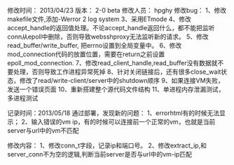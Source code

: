 修改时间： 2013/04/23
版本：	2-0 beta
修改人员： hpghy
修改bug： 
1、修改makefile文件,添加-Werror
2  log system
3、采用ETmode
4、修改accept_handle的返回值处理。不论accept_handle返回什么，都不能把监听conn从epoll中删除，否则导致websshproxy无法监听新的请求。
5、修改read_buffer/write_buffer, 把errno设置到全局变量中。
6、修改mod_connection代码的放置位置，需要在return之前设置epoll_mod_connection.
7、修改read_client_handle,read_buffer没有数据就不要处理，否则导致工作进程异常死掉
8、针对关闭链接后，还有很多close_wait状态，修改了read/write-client/server中的shutdown顺序
9、如果连接VM失败，发送一个错误页面
10、重新搭建整个源代码文件结构
11、单进程内存泄漏测试，多进程测试

记录时间：2013/05/18
通过部署，发现新的问题：
1、errorhtml有的时候无法显示；
2、输入错误的vm ip，有的时候可以连接前一个正常的vm，也就是当前server与url中的vm不匹配

修改内容：
1、修改conn_t字段，记录ip和端口号。
2、修改extract_ip,和server_conn不为空的逻辑,判断当前server是否与url中的vm-ip匹配


